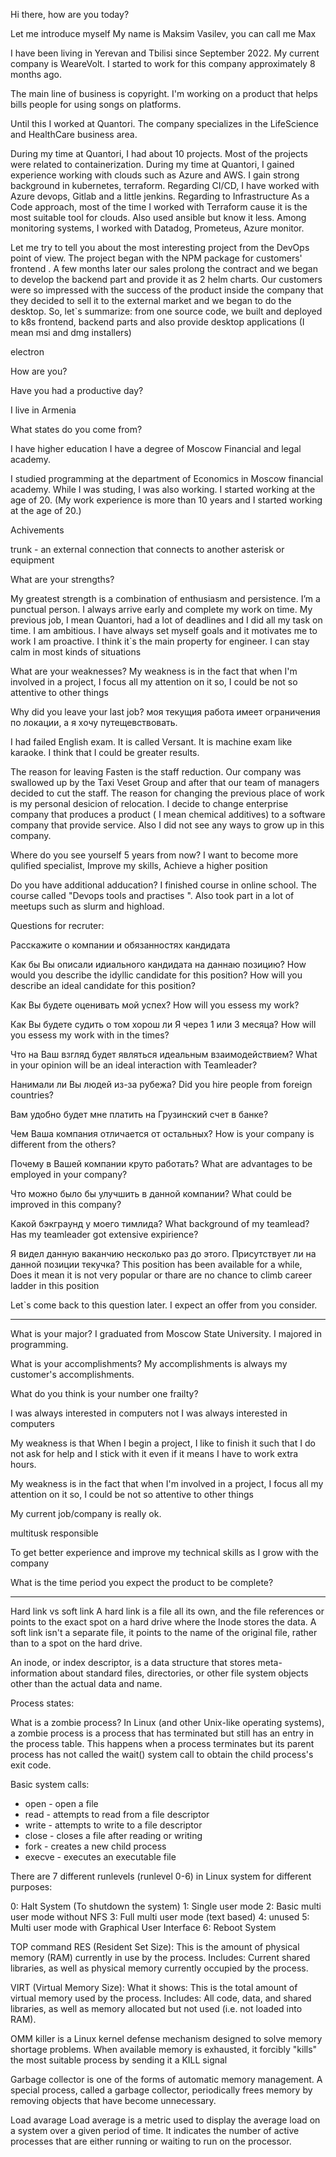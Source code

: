 
Hi there, how are you today?

Let me introduce myself
My name is Maksim Vasilev, you can call me Max

I have been living in Yerevan and Tbilisi since September 2022.
My current company is WeareVolt. I started to work for this company approximately 8 months ago.

The main line of business is copyright. I'm working on a product that helps bills people for using songs on platforms.

Until this I worked at Quantori. The company specializes in the LifeScience and HealthСare business area.

During my time at Quantori, I had about 10 projects. Most of the projects were related to containerization. During my time at Quantori, I gained experience working with clouds such as Azure and AWS. I gain strong background in kubernetes, terraform. Regarding CI/CD, I have worked with Azure devops, Gitlab and a little jenkins. Regarding to Infrastructure As a Code approach, most of the time I worked with Terraform cause it is the most suitable tool for clouds. Also used ansible but know it less.
Among monitoring systems, I worked with Datadog, Prometeus, Azure monitor.




Let me try to tell you about the most interesting project from the DevOps point of view.
 The project began with the NPM package for customers' frontend . A few months later our sales prolong the contract and we began to develop the backend part and provide it as 2 helm charts.
Our customers were so impressed with the success of the product inside the company that they decided to sell it to the external market and we began to do the desktop.
So, let`s summarize: from one source code, we built and deployed to k8s frontend, backend parts and also provide desktop applications (I mean msi and dmg installers)

electron

How are you?

Have you had a productive day?

I live in Armenia

What states do you come from?




I have higher education
I have a degree of Moscow Financial and legal academy.

I studied programming at the department of Economics in Moscow financial academy.
While I was studing, I was also working.
I started working at the age of 20.
(My work experience is more than 10 years and I started working at the age of 20.)




Achivements

trunk - an external connection that connects to another asterisk or equipment

What are your strengths?

My greatest strength is a combination of enthusiasm and persistence.
I’m a punctual person. I always arrive early and complete my work on time.
My previous job, I mean Quantori, had a lot of deadlines and I did all my task on time.
I am ambitious. I have always set myself goals and it motivates me to work
I am proactive. I think it`s the main property for engineer.
I can stay calm in most kinds of situations


What are your weaknesses?
 My weakness is in the fact that when I'm involved in a project, I focus all my attention on it so, I could be not so attentive to other things

Why did you leave your last job?
моя текущия работа имеет ограничения по локации, а я хочу путещевствовать.

I had failed English exam. It is called Versant. It is machine exam like karaoke. I think that I could be greater results.

The reason for leaving Fasten is the staff reduction. Our company was swallowed up by the Taxi Veset Group and after that our team of managers decided to cut the staff.
The reason for changing the previous place of work is my personal desicion of relocation.
I decide to change enterprise company that produces a product ( I mean chemical additives) to a software company that provide service.
Also  I did not see any ways to grow up in this company.

Where do you see yourself 5 years from now?
I want to become more qulified specialist, Improve my skills, Achieve a higher position

Do you have additional adducation?
I finished course in online school. The course called "Devops tools and practises ".
Also took part in a lot of meetups such as slurm and highload.


Questions for recruter:

Расскажите о компании и обязанностях кандидата

Как бы Вы описали идиального кандидата на даннаю позицию?
How would you describe the idyllic candidate for this position?
How will you describe an ideal candidate for this position?

Как Вы будете оценивать мой успех?
How will you essess my work?

Как Вы будете судить о том хорош ли Я через 1 или 3 месяца?
How will you essess my work with in the times?

Что на Ваш взгляд будет являться идеальным взаимодействием?
What in your opinion will be an ideal interaction with Teamleader?

Нанимали ли Вы людей из-за рубежа?
Did you hire people from foreign countries?

Вам удобно будет мне платить на Грузинский счет в банке?

Чем Ваша компания отличается от остальных?
How is your company is different from the others?

Почему в Вашей компании круто работать?
What are advantages to be employed in your company?

Что можно было бы улучшить в данной компании?
What could be improved in this company?

Какой бэкграунд у моего тимлида?
What background of my teamlead?
Has my teamleader  got extensive expirience?

Я видел данную ваканчию несколько раз до этого. Присутствует ли на данной позиции текучка?
This position has been available for a while, Does it mean it is not very popular or  thare are no chance to climb career ladder in this position

Let`s come back to this question later. I expect an offer from you consider.

---
What is your major?
I graduated from Moscow State University. I majored in programming.


What is your accomplishments?
My accomplishments is always my customer's accomplishments.

What do you think is your number one frailty?

I was always interested in computers  not I was always interested in computers

My weakness is that When I begin a project, I like to finish it such that I do not ask for help and I stick with it even if it means I have to work extra hours.

My weakness is in the fact that when I'm involved in a project, I focus all my attention on it so, I could be not so attentive to other things


My current job/company is really ok.

multitusk responsible

To get better experience and improve my technical skills as I grow with the company

What is the time period you expect the product to be complete?
************************************************************************************
Hard link vs soft link
A hard link is a file all its own, and the file references or points to the exact spot on a hard drive where the Inode stores the data.
A soft link isn't a separate file, it points to the name of the original file, rather than to a spot on the hard drive.

An inode, or index descriptor, is a data structure that stores meta-information about standard files, directories, or other file system objects other than the actual data and name.

Process states:

What is a zombie process?
In Linux (and other Unix-like operating systems),
a zombie process is a process that has terminated but still has an entry in the process table. This happens when a process terminates but its parent process has not called the wait() system call to obtain the child process's exit code.

Basic system calls:
- open - open a file
- read - attempts to read from a file descriptor
- write - attempts to write to a file descriptor
- close - closes a file after reading or writing
- fork - creates a new child process
- execve - executes an executable file

There are 7 different runlevels (runlevel 0-6) in Linux system for different purposes:

0: Halt System (To shutdown the system)
1: Single user mode
2: Basic multi user mode without NFS
3: Full multi user mode (text based)
4: unused
5: Multi user mode with Graphical User Interface
6: Reboot System

TOP command
RES (Resident Set Size): This is the amount of physical memory (RAM) currently in use by the process. Includes: Current shared libraries, as well as physical memory currently occupied by the process.

VIRT (Virtual Memory Size): What it shows: This is the total amount of virtual memory used by the process. Includes: All code, data, and shared libraries, as well as memory allocated but not used (i.e. not loaded into RAM).

OMM killer is a Linux kernel defense mechanism designed to solve memory shortage problems. When available memory is exhausted, it forcibly "kills" the most suitable process by sending it a KILL signal

Garbage collector is one of the forms of automatic memory management. A special process, called a garbage collector, periodically frees memory by removing objects that have become unnecessary.

Load avarage
Load average is a metric used to display the average load on a system over a given period of time. It indicates the number of active processes that are either running or waiting to run on the processor.